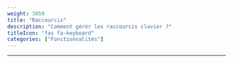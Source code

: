 ```yaml
---
weight: 3050
title: "Raccourcis"
description: "Comment gérér les raccourcis clavier ?"
titleIcon: "fas fa-keyboard"
categories: ["Fonctionnalités"]
---
```


---
